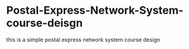 # Postal-Express-Network-System-course-deisgn
this is a simple postal express network system course design
